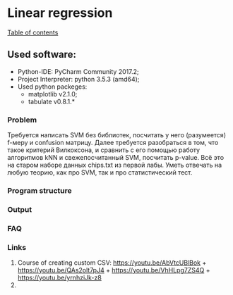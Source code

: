 # Linear regression
[Table of contents](https://github.com/fedy95/MachineLearning/blob/master/README.md)

## Used software:
- Python-IDE: PyCharm Community 2017.2;
- Project Interpreter: python 3.5.3 (amd64);
- Used python packeges:
	- matplotlib v2.1.0;
	- tabulate v0.8.1.*

### Problem
Требуется написать SVM без библиотек, посчитать у него (разумеется) f-меру и confusion матрицу.
Далее требуется разобраться в том, что такое критерий Вилкоксона, и сравнить с его помощью работу
алгоритмов kNN и свежепосчитанный SVM, посчитать p-value. Всё это на старом наборе данных chips.txt
из первой лабы. Уметь отвечать на любую теорию, как про SVM, так и про статистический тест.

### Program structure

### Output

### FAQ

### Links
1) Course of creating custom CSV: https://youtu.be/AbVtcUBlBok + https://youtu.be/QAs2olt7pJ4 + https://youtu.be/VhHLpg7ZS4Q + https://youtu.be/yrnhziJk-z8
2)

